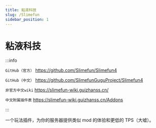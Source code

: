```yaml
---
title: 粘液科技
slug: /Slimefun
sidebar_position: 1
---
```


# 粘液科技

:::info

`GitHub（官方）` https://github.com/Slimefun/Slimefun4

`GitHub（中文）` https://github.com/SlimefunGuguProject/Slimefun4

`非官方中文wiki` https://slimefun-wiki.guizhanss.cn/

`中文附属插件表` https://slimefun-wiki.guizhanss.cn/Addons

:::

一个玩法插件，为你的服务器提供类似 mod 的体验和更低的 TPS（大嘘）。
